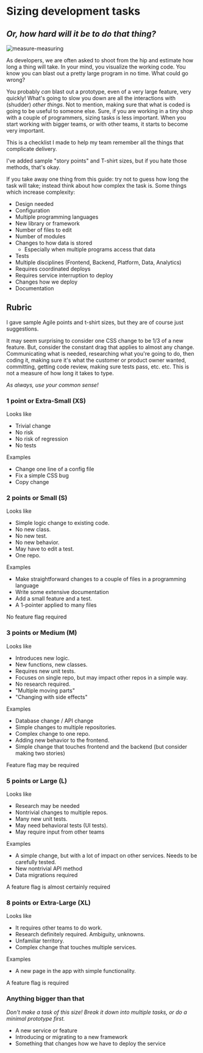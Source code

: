 # Sizing development tasks

## *Or, how hard will it be to do that thing?*

![measure-measuring](https://github.com/neilk/sizingstories/assets/266804/f36f4f1a-bbf2-4453-a432-ae78a2861f8d)

As developers, we are often asked to shoot from the hip and estimate how long a thing will take. In your mind, you visualize the working code. You know you can blast out a pretty large program in no time. What could go wrong?

You probably _can_ blast out a prototype, even of a very large feature, very quickly! What's going to slow you down are all the interactions with (shudder) *other things*. Not to mention, making sure that what is coded is going to be useful to someone else. Sure, if you are working in a tiny shop with a couple of programmers, sizing tasks is less important. When you start working with bigger teams, or with other teams, it starts to become very important.

This is a checklist I made to help my team remember all the things that complicate delivery.

I've added sample "story points" and T-shirt sizes, but if you hate those methods, that's okay.

If you take away one thing from this guide: try not to guess how long the task will take; instead think about how complex the task is. Some things which increase complexity:

- Design needed
- Configuration
- Multiple programming languages
- New library or framework
- Number of files to edit
- Number of modules
- Changes to how data is stored
    - Especially when multiple programs access that data 
- Tests
- Multiple disciplines (Frontend, Backend, Platform, Data, Analytics)
- Requires coordinated deploys
- Requires service interruption to deploy
- Changes how we deploy
- Documentation

## Rubric 

I gave sample Agile points and t-shirt sizes, but they are of course just suggestions.

It may seem surprising to consider one CSS change to be 1/3 of a new feature. But, consider the constant drag that applies to almost any change.
Communicating what is needed, researching what you're going to do, then coding it, making sure it's what the customer or product owner wanted, 
committing, getting code review, making sure tests pass, etc. etc. This is not a measure of how long it takes to type.

*As always, use your common sense!*

### 1 point or Extra-Small (XS)

Looks like

- Trivial change
- No risk
- No risk of regression
- No tests

Examples

- Change one line of a config file
- Fix a simple CSS bug
- Copy change

### 2 points or Small (S)

Looks like

- Simple logic change to existing code. 
- No new class. 
- No new test. 
- No new behavior. 
- May have to edit a test. 
- One repo.

Examples

- Make straightforward changes to a couple of files in a programming language
- Write some extensive documentation
- Add a small feature and a test.
- A 1-pointer applied to many files

No feature flag required
 
### 3 points or Medium (M)

Looks like

- Introduces new logic. 
- New functions, new classes. 
- Requires new unit tests. 
- Focuses on single repo, but may impact other repos in a simple way. 
- No research required.
- "Multiple moving parts"
- "Changing with side effects"

Examples

- Database change / API change
- Simple changes to multiple repositories.
- Complex change to one repo.
- Adding new behavior to the frontend.
- Simple change that touches frontend and the backend (but consider making two stories)
 
Feature flag may be required

### 5 points or Large (L)

Looks like

- Research may be needed
- Nontrivial changes to multiple repos. 
- Many new unit tests. 
- May need behavioral tests (UI tests).
- May require input from other teams

Examples

- A simple change, but with a lot of impact on other services. Needs to be carefully tested.
- New nontrivial API method
- Data migrations required

A feature flag is almost certainly required

### 8 points or Extra-Large (XL)

Looks like

- It requires other teams to do work. 
- Research definitely required. Ambiguity, unknowns.
- Unfamiliar territory.
- Complex change that touches multiple services.

Examples
 
- A new page in the app with simple functionality.

A feature flag is required
 
### Anything bigger than that

*Don't make a task of this size! Break it down into multiple tasks, or do a minimal prototype first.*

- A new service or feature
- Introducing or migrating to a new framework
- Something that changes how we have to deploy the service
